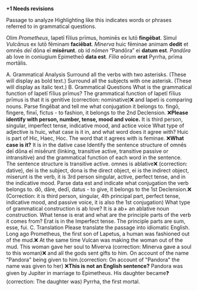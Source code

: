**+1 Needs revisions**

Passage to analyze
Highlighting like this indicates words or phrases referred to in grammatical questions.

Olim *Prometheus*, Iapetī fīlius prīmus, hominēs ex lutō **fingēbat**. Simul *Vulcānus* ex lutō fēminam **faciēbat**. *Minerva* huic fēminae animam **dedit** et omnēs *deī* dōna eī **misērunt**. ob id *nōmen* “Pandōra” ei **datum est**. *Pandōra* ab Iove in coniugium Epimetheō **data est**. *Fīlia* eōrum **erat** Pyrrha, prīma mortālis.

A. Grammatical Analysis
Surround all the verbs with two asterisks. (These will display as bold text.) Surround all the subjects with one asterisk. (These will display as italic text.)
B. Grammatical Questions
What is the grammatical function of Iapetī fīlius prīmus? The grammatical function of Iapetī fīlius prīmus is that it is genitive (correction: nominative)❌ and Iapeti is comparing nouns.
Parse fingēbat and tell me what conjugation it belongs to. fingō, fingere, finxī, fictus - to fashion, it belongs to the 2nd Declension. ❌**Please identify with person, number, tense, mood and voice.** It is third person, singular, imperfect tense, indicative mood, and actice voice
What type of adjective is huic, what case is it in, and what word does it agree with? Huic is part of Hic, Haec, Hoc. The word that it agrees with is feminae. ❌**What case is it?** It is in the dative case
Identify the sentence structure of omnēs deī dōna eī misērunt (linking, transitive active, transitive passive or intransitive) and the grammatical function of each word in the sentence. The sentence structure is transitive active. omnes is ablative❌ (correction: dative), dei is the subject, dona is the direct object, ei is the indirect object, miserunt is the verb, it is 3rd person singular, active, perfect tense, and in the indicative mood.
Parse data est and indicate what conjugation the verb belongs to. dō, dāre, dedī, datus - to give, it belongs to the 1st Declension.❌ (Correction: it is third person, singular, 4th principal part, perfect tense, indicative mood, and passive voice, it is also the 1st conjugation)
What type of grammatical construction is ab Iove? It is a ab+ an ablative noun construction.
What tense is erat and what are the principle parts of the verb it comes from? Erat is in the Imperfect tense. The principle parts are sum, esse, fui.
C. Translation
Please translate the passage into idiomatic English.
Long ago Prometheus, the first son of Lapetus, a human was fashioned out of the mud.❌ At the same time Vulcan was making the woman out of the mud. This woman gave her soul to Miverva (correction: Minerva gave a soul to this woman)❌ and all the gods sent gifts to him. On account of the name "Pandora" being given to him.(correction: On account of "Pandora" the name was given to her) ❌**This is not an English sentence?** Pandora was given by Jupiter in marriage to Epimetheus. His daughter became❓ (correction: The daughter was) Pyrrha, the first mortal.  
